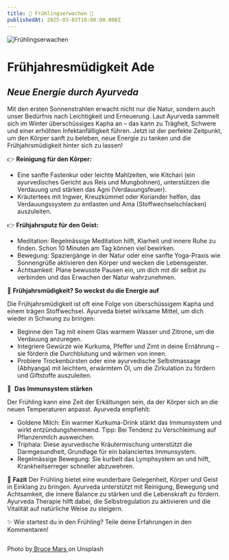 ```yaml
---
title: 🌷 Frühlingserwachen 🌷
publishedAt: 2025-03-03T10:00:00.000Z
---
```

![Frühlingserwachen](/images/3_1_frühling.webp "Frühlingserwachen")

# Frühjahresmüdigkeit Ade

## *Neue Energie durch Ayurveda*

[](https://www.ayni.ch/images/2_1_ayurveda_upvaas-kur_flyer.pdf)Mit den ersten Sonnenstrahlen erwacht nicht nur die Natur, sondern auch unser Bedürfnis nach Leichtigkeit und Erneuerung. Laut Ayurveda sammelt sich im Winter überschüssiges Kapha an – das kann zu Trägheit, Schwere und einer erhöhten Infektanfälligkeit führen. Jetzt ist der perfekte Zeitpunkt, um den Körper sanft zu beleben, neue Energie zu tanken und die Frühjahrsmüdigkeit hinter sich zu lassen!

👉 **Reinigung für den Körper:**

* Eine sanfte Fastenkur oder leichte Mahlzeiten, wie Kitchari (ein ayurvedisches Gericht aus Reis und Mungbohnen), unterstützen die Verdauung und stärken das Agni (Verdauungsfeuer).
* Kräutertees mit Ingwer, Kreuzkümmel oder Koriander helfen, das Verdauungssystem zu entlasten und Ama (Stoffwechselschlacken) auszuleiten.

👉 **Frühjahrsputz für den Geist:**

* Meditation: Regelmässige Meditation hilft, Klarheit und innere Ruhe zu finden. Schon 10 Minuten am Tag können viel bewirken.
* Bewegung: Spaziergänge in der Natur oder eine sanfte Yoga-Praxis wie Sonnengrüße aktivieren den Körper und wecken die Lebensgeister.
* Achtsamkeit: Plane bewusste Pausen ein, um dich mit dir selbst zu verbinden und das Erwachen der Natur wahrzunehmen.

🥱 **Frühjahrsmüdigkeit? So weckst du die Energie auf**

Die Frühjahrsmüdigkeit ist oft eine Folge von überschüssigem Kapha und einem trägen Stoffwechsel. Ayurveda bietet wirksame Mittel, um dich wieder in Schwung zu bringen:

* Beginne den Tag mit einem Glas warmem Wasser und Zitrone, um die Verdauung anzuregen.
* Integriere Gewürze wie Kurkuma, Pfeffer und Zimt in deine Ernährung – sie fördern die Durchblutung und wärmen von innen.
* Probiere Trockenbürsten oder eine ayurvedische Selbstmassage (Abhyanga) mit leichtem, erwärmtem Öl, um die Zirkulation zu fördern und Giftstoffe auszuleiten.

🌟  **Das Immunsystem stärken**

Der Frühling kann eine Zeit der Erkältungen sein, da der Körper sich an die neuen Temperaturen anpasst. Ayurveda empfiehlt:

* Goldene Milch: Ein warmer Kurkuma-Drink stärkt das Immunsystem und wirkt entzündungshemmend. Tipp: Bei Tendenz zu Verschleimung auf Pflanzenmilch ausweichen.
* Triphala: Diese ayurvedische Kräutermischung unterstützt die Darmgesundheit, Grundlage für ein balanciertes Immunsystem.
* Regelmässige Bewegung: Sie kurbelt das Lymphsystem an und hilft, Krankheitserreger schneller abzuwehren.

📖 **Fazit**
Der Frühling bietet eine wunderbare Gelegenheit, Körper und Geist in Einklang zu bringen. Ayurveda unterstützt mit Reinigung, Bewegung und Achtsamkeit, die innere Balance zu stärken und die Lebenskraft zu fördern. Ayurveda Therapie hilft dabei, die Selbstregulation zu aktivieren und die Vitalität auf natürliche Weise zu steigern.

✨ Wie startest du in den Frühling? Teile deine Erfahrungen in den Kommentaren!

![]()

[](https://www.ayni.ch/images/2_portrait_gewuerze-und-kraeuter_suppe.pdf)Photo by[ Bruce Mars ](<>)on Unsplash
